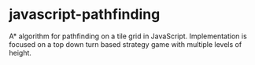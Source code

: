 javascript-pathfinding
======================

A* algorithm for pathfinding on a tile grid in JavaScript. Implementation is focused on a top down turn based strategy game with multiple levels of height.
